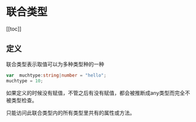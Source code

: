 #  联合类型

[[toc]]

## 定义

联合类型表示取值可以为多种类型种的一种

```typeScript
var  muchtype:string|number = "hello";
muchtype = 10;
```

如果定义的时候没有赋值，不管之后有没有赋值，都会被推断成any类型而完全不被类型检查。

只能访问此联合类型内的所有类型里共有的属性或方法。
